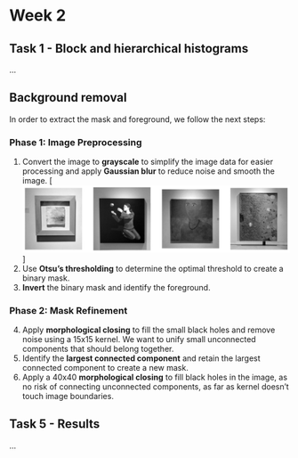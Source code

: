 # Week 2
## Task 1 - Block and hierarchical histograms
...

## Background removal
In order to extract the mask and foreground, we follow the next steps:
### Phase 1: Image Preprocessing
1. Convert the image to **grayscale** to simplify the image data for easier processing and apply **Gaussian blur** to reduce noise and smooth the image.
[<img src="week2/assets/background_removal/step_1.png"/>]
3. Use **Otsu’s thresholding** to determine the optimal threshold to create a binary mask.
4. **Invert** the binary mask and identify the foreground.
### Phase 2: Mask Refinement
4. Apply **morphological closing** to fill the small black holes and remove noise using a 15x15 kernel. We want to unify small unconnected components that should belong together.
5. Identify the **largest connected component** and retain the largest connected component to create a new mask.
6. Apply a 40x40 **morphological closing** to fill black holes in the image, as no risk of connecting unconnected components, as far as kernel doesn’t touch image boundaries.
## Task 5 - Results
...
